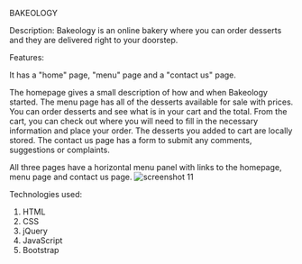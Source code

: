 BAKEOLOGY

Description: Bakeology is an online bakery where you can order desserts and they are delivered right to your doorstep.

Features:

It has a "home" page, "menu" page and a "contact us" page.

The homepage gives a small description of how and when Bakeology started.
The menu page has all of the desserts available for sale with prices. You can order desserts and see what is in your cart and the total. From the cart, you can check out where you will need to fill in the necessary information and place your order. The desserts you added to cart are locally stored.
The contact us page has a form to submit any comments, suggestions or complaints.

All three pages have a horizontal menu panel with links to the homepage, menu page and contact us page. 
![screenshot 11](https://user-images.githubusercontent.com/43327792/47935933-4974f680-df06-11e8-85d3-d5601060467b.png)

Technologies used:
1. HTML
2. CSS
3. jQuery
4. JavaScript
5. Bootstrap
